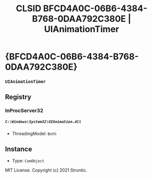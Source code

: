 ﻿---
title: "CLSID BFCD4A0C-06B6-4384-B768-0DAA792C380E | UIAnimationTimer"
excerpt: What is COM-Object CLSID BFCD4A0C-06B6-4384-B768-0DAA792C380E?
---

# {BFCD4A0C-06B6-4384-B768-0DAA792C380E}

### `UIAnimationTimer`

## Registry


### InProcServer32

##### `C:\Windows\System32\UIAnimation.dll`
* ThreadingModel: `Both`

## Instance

* Type: `ComObject`

MIT License. Copyright (c) 2021 Strontic.


